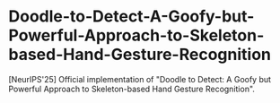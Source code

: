 # Doodle-to-Detect-A-Goofy-but-Powerful-Approach-to-Skeleton-based-Hand-Gesture-Recognition
[NeurIPS'25] Official implementation of "Doodle to Detect: A Goofy but Powerful Approach to Skeleton-based Hand Gesture Recognition".
